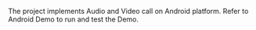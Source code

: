 The project implements Audio and Video call on Android platform. Refer to Android Demo to run and test the Demo.

